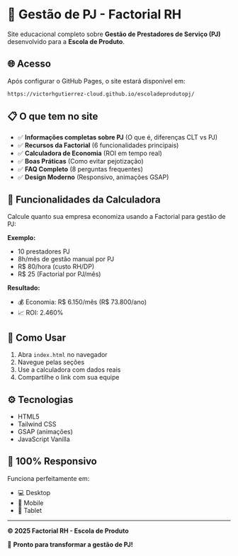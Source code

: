 # 🚀 Gestão de PJ - Factorial RH

Site educacional completo sobre **Gestão de Prestadores de Serviço (PJ)** desenvolvido para a **Escola de Produto**.

## 🌐 Acesso

Após configurar o GitHub Pages, o site estará disponível em:
```
https://victorhgutierrez-cloud.github.io/escoladeprodutopj/
```

## 📋 O que tem no site

- ✅ **Informações completas sobre PJ** (O que é, diferenças CLT vs PJ)
- ✅ **Recursos da Factorial** (6 funcionalidades principais)
- ✅ **Calculadora de Economia** (ROI em tempo real)
- ✅ **Boas Práticas** (Como evitar pejotização)
- ✅ **FAQ Completo** (8 perguntas frequentes)
- ✅ **Design Moderno** (Responsivo, animações GSAP)

## 🎯 Funcionalidades da Calculadora

Calcule quanto sua empresa economiza usando a Factorial para gestão de PJ:

**Exemplo:**
- 10 prestadores PJ
- 8h/mês de gestão manual por PJ
- R$ 80/hora (custo RH/DP)
- R$ 25 (Factorial por PJ/mês)

**Resultado:**
- 💰 Economia: R$ 6.150/mês (R$ 73.800/ano)
- 📈 ROI: 2.460%

## 🚀 Como Usar

1. Abra `index.html` no navegador
2. Navegue pelas seções
3. Use a calculadora com dados reais
4. Compartilhe o link com sua equipe

## ⚙️ Tecnologias

- HTML5
- Tailwind CSS
- GSAP (animações)
- JavaScript Vanilla

## 📱 100% Responsivo

Funciona perfeitamente em:
- 💻 Desktop
- 📱 Mobile
- 📲 Tablet

---

**© 2025 Factorial RH - Escola de Produto**

🚀 **Pronto para transformar a gestão de PJ!**


